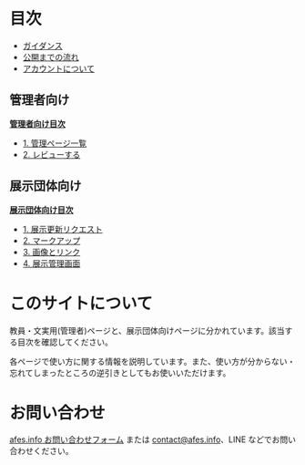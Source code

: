 # 目次

- [ガイダンス](/guidance)
- [公開までの流れ](/common/operation)
- [アカウントについて](/common/account)

## 管理者向け

**[管理者向け目次](/admin)**

- [1. 管理ページ一覧](/admin/1-manage)
- [2. レビューする](/admin/2-review)

## 展示団体向け

**[展示団体向け目次](/exhibition)**

- [1. 展示更新リクエスト](/exhibition/1-post)
- [2. マークアップ](/exhibition/2-markup)
- [3. 画像とリンク](/exhibition/3-image-url)
- [4. 展示管理画面](/exhibition/4-exh-manage)

# このサイトについて

教員・文実用(管理者)ページと、展示団体向けページに分かれています。該当する目次を確認してください。

各ページで使い方に関する情報を説明しています。また、使い方が分からない・忘れてしまったところの逆引きとしてもお使いいただけます。

# お問い合わせ

[afes.info お問い合わせフォーム](//afes.info/contact) または [contact@afes.info](mailto:contact@afes.info)、LINE などでお問い合わせください。
